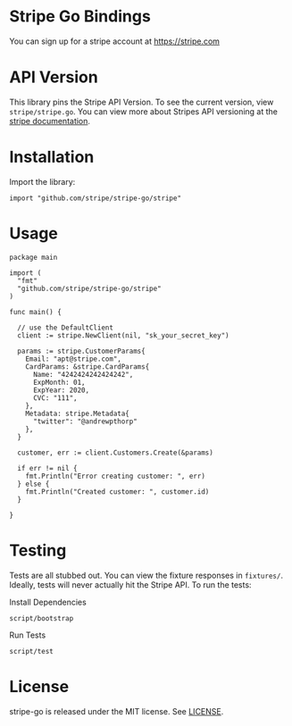# Stripe Go Bindings

You can sign up for a stripe account at https://stripe.com

API Version
===========

This library pins the Stripe API Version. To see the current version, view
`stripe/stripe.go`. You can view more about Stripes API versioning at the
[stripe documentation](https://stripe.com/docs/api#versioning).

Installation
============

Import the library:

    import "github.com/stripe/stripe-go/stripe"


Usage
=====

    package main

    import (
      "fmt"
      "github.com/stripe/stripe-go/stripe"
    )

    func main() {

      // use the DefaultClient
      client := stripe.NewClient(nil, "sk_your_secret_key")

      params := stripe.CustomerParams{
        Email: "apt@stripe.com",
        CardParams: &stripe.CardParams{
          Name: "4242424242424242",
          ExpMonth: 01,
          ExpYear: 2020,
          CVC: "111",
        },
        Metadata: stripe.Metadata{
          "twitter": "@andrewpthorp"
        },
      }

      customer, err := client.Customers.Create(&params)

      if err != nil {
        fmt.Println("Error creating customer: ", err)
      } else {
        fmt.Println("Created customer: ", customer.id)
      }

    }


Testing
=======

Tests are all stubbed out. You can view the fixture responses in `fixtures/`.
Ideally, tests will never actually hit the Stripe API. To run the tests:

Install Dependencies

    script/bootstrap

Run Tests

    script/test

License
=======

stripe-go is released under the MIT license. See
[LICENSE](https://github.com/stripe/stripe-go/blob/master/LICENSE).
